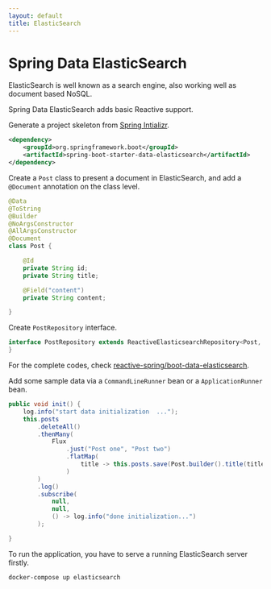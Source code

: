 ```yaml
---
layout: default
title: ElasticSearch
---
```



# Spring Data ElasticSearch

ElasticSearch is well known as a search engine, also working well as document based NoSQL.

Spring Data ElasticSearch adds basic Reactive support.

Generate a project skeleton from [Spring Intializr](https://start.spring.io).

```xml
<dependency>
	<groupId>org.springframework.boot</groupId>
	<artifactId>spring-boot-starter-data-elasticsearch</artifactId>
</dependency>
```

Create a `Post` class to present a document in ElasticSearch, and add a `@Document` annotation on the class level.

```java
@Data
@ToString
@Builder
@NoArgsConstructor
@AllArgsConstructor
@Document
class Post {

    @Id
    private String id;
    private String title;

    @Field("content")
    private String content;

}
```

Create `PostRepository` interface.

```java
interface PostRepository extends ReactiveElasticsearchRepository<Post, String> {
}
```

For the complete codes, check [reactive-spring/boot-data-elasticsearch](https://github.com/imdadareeph/reactive-spring/blob/master/boot-data-elasticsearch).

Add some sample data via a `CommandLineRunner` bean or a `ApplicationRunner` bean.

```java
public void init() {
	log.info("start data initialization  ...");
	this.posts
		.deleteAll()
		.thenMany(
			Flux
				.just("Post one", "Post two")
				.flatMap(
					title -> this.posts.save(Post.builder().title(title).content("content of " + title).build())
				)
		)
		.log()
		.subscribe(
			null,
			null,
			() -> log.info("done initialization...")
		);

}
```

To run the application, you have to serve a running ElasticSearch server firstly.

```bash
docker-compose up elasticsearch
```




